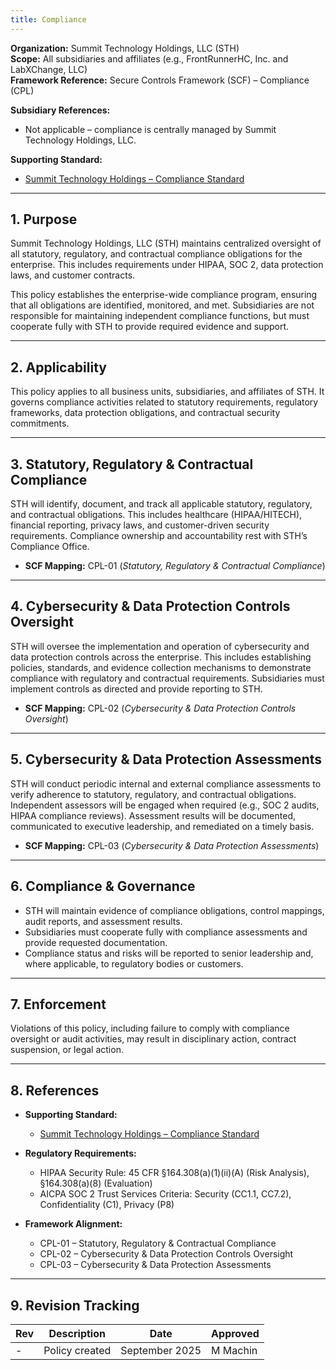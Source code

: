 ```yaml
---
title: Compliance
---
```


**Organization:** Summit Technology Holdings, LLC (STH)  
**Scope:** All subsidiaries and affiliates (e.g., FrontRunnerHC, Inc. and LabXChange, LLC)  
**Framework Reference:** Secure Controls Framework (SCF) – Compliance (CPL)

**Subsidiary References:**  

- Not applicable – compliance is centrally managed by Summit Technology Holdings, LLC.  

**Supporting Standard:**  

- [Summit Technology Holdings – Compliance Standard](/departments/information-security/standards/08-cpl-std/)

---

## 1. Purpose

Summit Technology Holdings, LLC (STH) maintains centralized oversight of all statutory, regulatory, and contractual compliance obligations for the enterprise. This includes requirements under HIPAA, SOC 2, data protection laws, and customer contracts.  

This policy establishes the enterprise-wide compliance program, ensuring that all obligations are identified, monitored, and met. Subsidiaries are not responsible for maintaining independent compliance functions, but must cooperate fully with STH to provide required evidence and support.  

---

## 2. Applicability

This policy applies to all business units, subsidiaries, and affiliates of STH. It governs compliance activities related to statutory requirements, regulatory frameworks, data protection obligations, and contractual security commitments.  

---

## 3. Statutory, Regulatory & Contractual Compliance

STH will identify, document, and track all applicable statutory, regulatory, and contractual obligations. This includes healthcare (HIPAA/HITECH), financial reporting, privacy laws, and customer-driven security requirements. Compliance ownership and accountability rest with STH’s Compliance Office.  

- **SCF Mapping:** CPL-01 (*Statutory, Regulatory & Contractual Compliance*)  

---

## 4. Cybersecurity & Data Protection Controls Oversight

STH will oversee the implementation and operation of cybersecurity and data protection controls across the enterprise. This includes establishing policies, standards, and evidence collection mechanisms to demonstrate compliance with regulatory and contractual requirements. Subsidiaries must implement controls as directed and provide reporting to STH.  

- **SCF Mapping:** CPL-02 (*Cybersecurity & Data Protection Controls Oversight*)  

---

## 5. Cybersecurity & Data Protection Assessments

STH will conduct periodic internal and external compliance assessments to verify adherence to statutory, regulatory, and contractual obligations. Independent assessors will be engaged when required (e.g., SOC 2 audits, HIPAA compliance reviews). Assessment results will be documented, communicated to executive leadership, and remediated on a timely basis.  

- **SCF Mapping:** CPL-03 (*Cybersecurity & Data Protection Assessments*)  

---

## 6. Compliance & Governance

- STH will maintain evidence of compliance obligations, control mappings, audit reports, and assessment results.  
- Subsidiaries must cooperate fully with compliance assessments and provide requested documentation.  
- Compliance status and risks will be reported to senior leadership and, where applicable, to regulatory bodies or customers.  

---

## 7. Enforcement

Violations of this policy, including failure to comply with compliance oversight or audit activities, may result in disciplinary action, contract suspension, or legal action.  

---

## 8. References

- **Supporting Standard:**  
  - [Summit Technology Holdings – Compliance Standard](departments/information-security/standards/08-cpl-std/)

- **Regulatory Requirements:**  
  - HIPAA Security Rule: 45 CFR §164.308(a)(1)(ii)(A) (Risk Analysis), §164.308(a)(8) (Evaluation)  
  - AICPA SOC 2 Trust Services Criteria: Security (CC1.1, CC7.2), Confidentiality (C1), Privacy (P8)  

- **Framework Alignment:**  
  - CPL-01 – Statutory, Regulatory & Contractual Compliance  
  - CPL-02 – Cybersecurity & Data Protection Controls Oversight  
  - CPL-03 – Cybersecurity & Data Protection Assessments  

---

## 9. Revision Tracking

| Rev | Description   | Date          | Approved |
| --- | ------------- | ------------- | -------- |
| -   | Policy created | September 2025 | M Machin |
